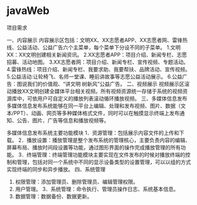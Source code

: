 # javaWeb
项目需求

一、内容展示
内容展示区包括：文明XX、XX志愿者APP、XX志愿者网、雷锋热线、公益活动、公益广告六个主菜单，每个菜单下分设不同的子菜单。
1.文明XX：XX文明创建相关新闻资讯。
2.XX志愿者APP：项目介绍、新闻专栏、志愿招募、活动地图。
3.XX志愿者网：项目介绍、新闻专栏、宣传视频、专题活动。
4.雷锋热线：项目介绍、新闻专栏、我要求助、我要帮扶、品牌活动、宣传视频。
5.公益活动:让轮椅飞、名师一堂课、睡前讲故事等志愿公益活动展示。
6.公益广告：图说我们的价值观、“讲文明 树新风”公益广告。
二、视频展示
视频展示区滚动播放XX文明创建全媒体平台相关视频。所有视频资源统一存储于系统的视频资源库中，可依用户可自定义的播放列表滚动循环播放视频。
三、多媒体信息发布
多媒体信息发布系统能够在同一平台上编辑、处理和发布视频、图片、数据（文本/PPT）、动画、网页等多种媒体格式文件，同时可以在触摸显示终端上发布通知、公告、图片、广告等信息和播放视频等。
 
多媒体信息发布系统主要功能模块
1．资源管理：包括展示内容文件的上传和下载。
2．播放设置：播放管理是整个发布系统的管理核心，主要负责内容的编辑、屏幕布局、播放时间段设置等功能，通过图形界面的操作完成播放管理的所有功能。
3．终端管理：终端管理功能模块主要实现在文件发布的时候对播放终端的控制和管理，包括对同一个系统中不同的显示设备类型的设置管理，可以以组的方式实现终端的同步和异步播放。
四、系统管理
1. 权限管理：添加管理员、删除管理员、编辑管理权限。
2. 用户管理。
3．系统管理：命令执行、管理员操作日志、系统基本信息。
4. 数据管理：数据备份、数据更新。

